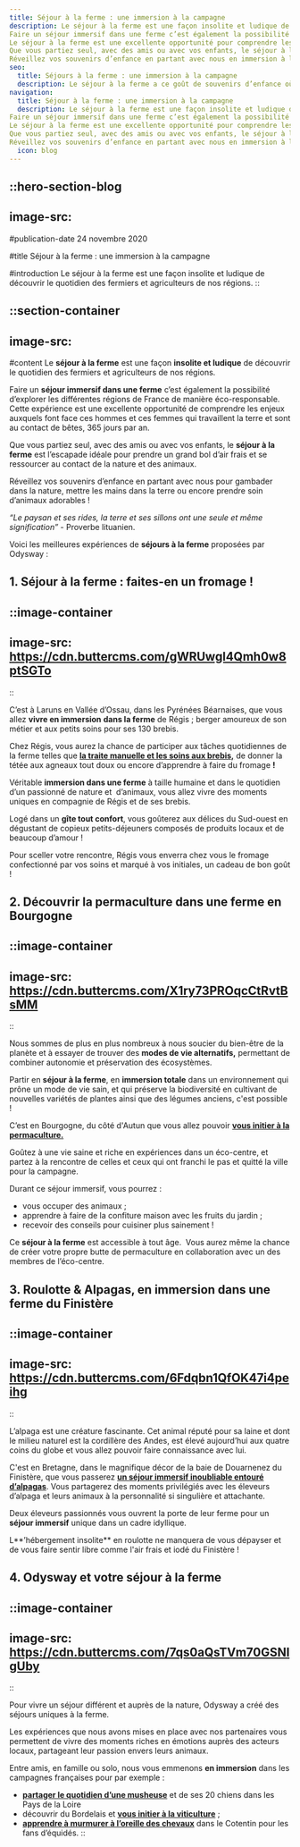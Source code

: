 ```yaml
---
title: Séjour à la ferme : une immersion à la campagne
description: Le séjour à la ferme est une façon insolite et ludique de découvrir le quotidien des fermiers et agriculteurs de nos régions.
Faire un séjour immersif dans une ferme c’est également la possibilité d’explorer les différentes régions de France de manière écoresponsable.
Le séjour à la ferme est une excellente opportunité pour comprendre les enjeux auxquels font face ces hommes et ces femmes qui travaillent la terre et sont au contact de bêtes, 365 jours par an.
Que vous partiez seul, avec des amis ou avec vos enfants, le séjour à la ferme est l’escapade idéale pour prendre un grand bol d’air frais et se ressourcer au contact de la nature et des animaux.
Réveillez vos souvenirs d’enfance en partant avec nous en immersion à la ferme pour gambader dans la nature, travailler la terre ou encore prendre soin d’animaux adorables !
seo:
  title: Séjours à la ferme : une immersion à la campagne
  description: Le séjour à la ferme a ce goût de souvenirs d’enfance où gambader dans la nature et jouer avec les animaux était possible. Ça l’est encore, on vous y emmène ?
navigation:
  title: Séjour à la ferme : une immersion à la campagne
  description: Le séjour à la ferme est une façon insolite et ludique de découvrir le quotidien des fermiers et agriculteurs de nos régions.
Faire un séjour immersif dans une ferme c’est également la possibilité d’explorer les différentes régions de France de manière écoresponsable.
Le séjour à la ferme est une excellente opportunité pour comprendre les enjeux auxquels font face ces hommes et ces femmes qui travaillent la terre et sont au contact de bêtes, 365 jours par an.
Que vous partiez seul, avec des amis ou avec vos enfants, le séjour à la ferme est l’escapade idéale pour prendre un grand bol d’air frais et se ressourcer au contact de la nature et des animaux.
Réveillez vos souvenirs d’enfance en partant avec nous en immersion à la ferme pour gambader dans la nature, travailler la terre ou encore prendre soin d’animaux adorables !
  icon: blog
---
```


::hero-section-blog
---
image-src: 
---
#publication-date
24 novembre 2020

#title
Séjour à la ferme : une immersion à la campagne

#introduction
Le séjour à la ferme est une façon insolite et ludique de découvrir le quotidien des fermiers et agriculteurs de nos régions.
::

::section-container
---
image-src: 
---
#content
Le **séjour à la ferme** est une façon **insolite et ludique** de découvrir le quotidien des fermiers et agriculteurs de nos régions.

Faire un **séjour immersif dans une ferme** c’est également la possibilité d’explorer les différentes régions de France de manière éco-responsable. Cette expérience est une excellente opportunité de comprendre les enjeux auxquels font face ces hommes et ces femmes qui travaillent la terre et sont au contact de bêtes, 365 jours par an.

Que vous partiez seul, avec des amis ou avec vos enfants, le **séjour à la ferme** est l’escapade idéale pour prendre un grand bol d’air frais et se ressourcer au contact de la nature et des animaux.

Réveillez vos souvenirs d’enfance en partant avec nous pour gambader dans la nature, mettre les mains dans la terre ou encore prendre soin d’animaux adorables !

_“Le paysan et ses rides, la terre et ses sillons ont une seule et même signification”_ - Proverbe lituanien.

Voici les meilleures expériences de **séjours à la ferme** proposées par Odysway : 

## **1\. Séjour à la ferme : faites-en un fromage !**

::image-container
---
image-src: https://cdn.buttercms.com/gWRUwgl4Qmh0w8ptSGTo
---
::

C’est à Laruns en Vallée d’Ossau, dans les Pyrénées Béarnaises, que vous allez **vivre en immersion** **dans la ferme** de Régis ; berger amoureux de son métier et aux petits soins pour ses 130 brebis.

Chez Régis, vous aurez la chance de participer aux tâches quotidiennes de la ferme telles que [**la traite manuelle et les soins aux brebis,**](https://odysway.com/voyages/sejour-vallee-ossau-berger-fromage?utm_source=SEO&utm_medium=BlogPost&utm_campaign=sejouralaferme) de donner la tétée aux agneaux tout doux ou encore d’apprendre à faire du fromage **!**

Véritable **immersion dans une ferme** à taille humaine et dans le quotidien d’un passionné de nature et  d’animaux, vous allez vivre des moments uniques en compagnie de Régis et de ses brebis.

Logé dans un **gîte tout confort**, vous goûterez aux délices du Sud-ouest en dégustant de copieux petits-déjeuners composés de produits locaux et de beaucoup d’amour !

Pour sceller votre rencontre, Régis vous enverra chez vous le fromage confectionné par vos soins et marqué à vos initiales, un cadeau de bon goût !

## 2\. Découvrir la permaculture dans une ferme en Bourgogne

::image-container
---
image-src: https://cdn.buttercms.com/X1ry73PROqcCtRvtBsMM
---
::

Nous sommes de plus en plus nombreux à nous soucier du bien-être de la planète et à essayer de trouver des **modes de vie alternatifs,** permettant de combiner autonomie et préservation des écosystèmes.

Partir en **séjour à la ferme**, en **immersion totale** dans un environnement qui prône un mode de vie sain, et qui préserve la biodiversité en cultivant de nouvelles variétés de plantes ainsi que des légumes anciens, c'est possible !

C’est en Bourgogne, du côté d'Autun que vous allez pouvoir [**vous initier à la permaculture.**](https://odysway.com/voyages/formation-permaculture-bourgogne?utm_source=SEO&utm_medium=BlogPost&utm_campaign=sejouralaferme)

Goûtez à une vie saine et riche en expériences dans un éco-centre, et partez à la rencontre de celles et ceux qui ont franchi le pas et quitté la ville pour la campagne.

Durant ce séjour immersif, vous pourrez :

*   vous occuper des animaux ; 
*   apprendre à faire de la confiture maison avec les fruits du jardin ;
*   recevoir des conseils pour cuisiner plus sainement !

Ce **séjour à la ferme** est accessible à tout âge.  Vous aurez même la chance de créer votre propre butte de permaculture en collaboration avec un des membres de l’éco-centre.

## 3\. Roulotte & Alpagas, en immersion dans une ferme du Finistère

::image-container
---
image-src: https://cdn.buttercms.com/6Fdqbn1QfOK47i4peihg
---
::

L’alpaga est une créature fascinante. Cet animal réputé pour sa laine et dont le milieu naturel est la cordillère des Andes, est élevé aujourd’hui aux quatre coins du globe et vous allez pouvoir faire connaissance avec lui.

C'est en Bretagne, dans le magnifique décor de la baie de Douarnenez du Finistère, que vous passerez [**un séjour immersif inoubliable entouré d’alpagas**](https://odysway.com/voyages/Immersion-Alpagas-Finistere?utm_source=SEO&utm_medium=BlogPost&utm_campaign=sejouralaferme). Vous partagerez des moments privilégiés avec les éleveurs d’alpaga et leurs animaux à la personnalité si singulière et attachante.

Deux éleveurs passionnés vous ouvrent la porte de leur ferme pour un **séjour immersif** unique dans un cadre idyllique.

L**’hébergement insolite** en roulotte ne manquera de vous dépayser et de vous faire sentir libre comme l'air frais et iodé du Finistère !

## 4\. Odysway et votre séjour à la ferme

::image-container
---
image-src: https://cdn.buttercms.com/7qs0aQsTVm70GSNIgUby
---
::

Pour vivre un séjour différent et auprès de la nature, Odysway a créé des séjours uniques à la ferme.

Les expériences que nous avons mises en place avec nos partenaires vous permettent de vivre des moments riches en émotions auprès des acteurs locaux, partageant leur passion envers leurs animaux.

Entre amis, en famille ou solo, nous vous emmenons **en immersion** dans les campagnes françaises pour par exemple :

*   [**partager le quotidien d’une musheuse**](https://odysway.com/voyages/immersion-musheuse-PaysdelaLoire?utm_source=SEO&utm_medium=BlogPost&utm_campaign=sejouralaferme) et de ses 20 chiens dans les Pays de la Loire 
*   découvrir du Bordelais et [**vous initier à la viticulture**](https://odysway.com/voyages/sejour-oenologie-vignoble-bordeaux?utm_source=SEO&utm_medium=BlogPost&utm_campaign=sejouralaferme) ;
*   [**apprendre à murmurer à l’oreille des chevaux**](https://odysway.com/voyages/equicie-cheval-cotentin-normandie?utm_source=SEO&utm_medium=BlogPost&utm_campaign=sejouralaferme) dans le Cotentin pour les fans d’équidés.
::
